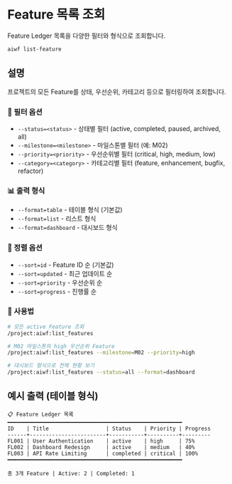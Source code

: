 # Feature 목록 조회

Feature Ledger 목록을 다양한 필터와 형식으로 조회합니다.

```bash
aiwf list-feature
```

## 설명

프로젝트의 모든 Feature를 상태, 우선순위, 카테고리 등으로 필터링하여 조회합니다.

### 🎯 필터 옵션
- `--status=<status>` - 상태별 필터 (active, completed, paused, archived, all)
- `--milestone=<milestone>` - 마일스톤별 필터 (예: M02)
- `--priority=<priority>` - 우선순위별 필터 (critical, high, medium, low)
- `--category=<category>` - 카테고리별 필터 (feature, enhancement, bugfix, refactor)

### 📊 출력 형식
- `--format=table` - 테이블 형식 (기본값)
- `--format=list` - 리스트 형식
- `--format=dashboard` - 대시보드 형식

### 🔄 정렬 옵션
- `--sort=id` - Feature ID 순 (기본값)
- `--sort=updated` - 최근 업데이트 순
- `--sort=priority` - 우선순위 순
- `--sort=progress` - 진행률 순

### 📝 사용법
```bash
# 모든 active Feature 조회
/project:aiwf:list_features

# M02 마일스톤의 high 우선순위 Feature
/project:aiwf:list_features --milestone=M02 --priority=high

# 대시보드 형식으로 전체 현황 보기
/project:aiwf:list_features --status=all --format=dashboard
```

## 예시 출력 (테이블 형식)
```
📋 Feature Ledger 목록
━━━━━━━━━━━━━━━━━━━━━━━━━━━━━━━━━━━━━━━━━━━━━━━━━━━━━━━
ID    | Title                  | Status    | Priority | Progress
------+------------------------+-----------+----------+---------
FL001 | User Authentication    | active    | high     | 75%
FL002 | Dashboard Redesign     | active    | medium   | 40%
FL003 | API Rate Limiting      | completed | critical | 100%
━━━━━━━━━━━━━━━━━━━━━━━━━━━━━━━━━━━━━━━━━━━━━━━━━━━━━━━

총 3개 Feature | Active: 2 | Completed: 1
```